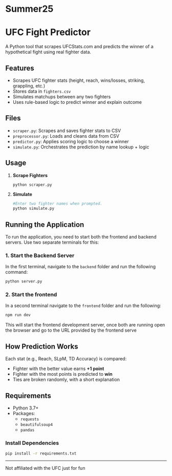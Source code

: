 # Summer25

# UFC Fight Predictor

A Python tool that scrapes UFCStats.com and predicts the winner of a hypothetical fight using real fighter data.

## Features

- Scrapes UFC fighter stats (height, reach, wins/losses, striking, grappling, etc.)
- Stores data in `fighters.csv`
- Simulates matchups between any two fighters
- Uses rule-based logic to predict winner and explain outcome

## Files

- `scraper.py`: Scrapes and saves fighter stats to CSV  
- `preprocessor.py`: Loads and cleans data from CSV  
- `predictor.py`: Applies scoring logic to choose a winner  
- `simulate.py`: Orchestrates the prediction by name lookup + logic

## Usage

1. **Scrape Fighters**  
   ```bash
   python scraper.py

2. **Simulate**
   ```bash
   #Enter two fighter names when prompted.
   python simulate.py

## Running the Application

To run the application, you need to start both the frontend and backend servers. Use two separate terminals for this:

### 1. Start the Backend Server
In the first terminal, navigate to the `backend` folder and run the following command:
```bash
python server.py
```

### 2. Start the frontend
In a second terminal navigate to the `frontend` folder and run the following:
```bash
npm run dev
```
This will start the frontend development server, once both are running open the browser and go to the URL provided by the frontend serve

## How Prediction Works

Each stat (e.g., Reach, SLpM, TD Accuracy) is compared:
- Fighter with the better value earns **+1 point**
- Fighter with the most points is predicted to **win**
- Ties are broken randomly, with a short explanation

## Requirements

- Python 3.7+
- Packages:
  - `requests`
  - `beautifulsoup4`
  - `pandas`

### Install Dependencies

```bash
pip install -r requirements.txt
```

---
Not affiliated with the UFC just for fun
